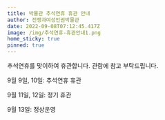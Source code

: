 ```yaml
---
title: 박물관 추석연휴 휴관 안내
author: 전쟁과여성인권박물관
date: 2022-09-08T07:12:45.417Z
image: /img/추석연휴-휴관안내1.png
home_sticky: true
pinned: true
---
```

추석연휴를 맞이하여 휴관합니다. 관람에 참고 부탁드립니다.

9월 9일, 10일: 추석연휴 휴관

9월 11일, 12일: 정기 휴관

9월 13일: 정상운영
